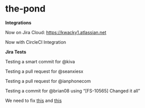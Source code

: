 # the-pond

**Integrations**

Now on Jira Cloud: https://kwacky1.atlassian.net

Now with CircleCI Integration

**Jira Tests**

Testing a smart commit for @kiva

Testing a pull request for @seanxiesx

Testing a pull request for @ianphonecom

Testing a commit for @brian08 using “[FS-10565] Changed it all”

We need to fix [this](https://github.com/goosesnest/the-pond/issues/7) and [this](https://github.com/goosesnest/the-pond/issues/8)
